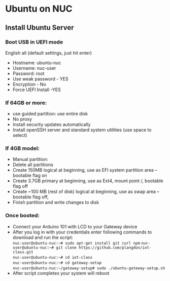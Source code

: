 # Ubuntu on NUC


## Install Ubuntu Server

### Boot USB in UEFI mode

English all (default settings, just hit enter)

* Hostname: ubuntu-nuc
* Username: nuc-user
* Password: root
* Use weak password - YES
* Encryption - No
* Force UEFI Install -YES


### If 64GB or more:
* use guided partition: use entire disk
* No proxy
* Install security updates automatically
* Install openSSH server and standard system utilities (use space to select)


### If 4GB model:
* Manual partition:
* Delete all partitions
* Create 150MB logical at beginning, use as EFI system partition area – bootable flag on
* Create 3.7GB primary at beginning, use as Ext4, mount point /, bootable flag off
* Create ~100 MB (rest of disk) logical at beginning, use as swap area – bootable flag off,
* Finish partition and write changes to disk


### Once booted:
* Connect your Arduino 101 with LCD to your Gateway device  
* After you log in with your credentials enter following commands to download and run the script:  
  `nuc-user@ubuntu-nuc:~# sudo apt-get install git curl npm`
  `nuc-user@ubuntu-nuc:~# git clone https://github.com/plangdon/iot-class.git`  
  `nuc-user@ubuntu-nuc:~# cd iot-class`   
  `nuc-user@ubuntu-nuc:~# cd gateway-setup`  
  `nuc-user@ubuntu-nuc:~/gateway-setup# sudo ./ubuntu-gateway-setup.sh`  
* After script completes your system will reboot
